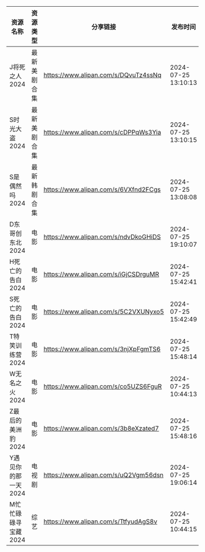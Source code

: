 | 资源名称         | 资源类型   | 分享链接                                 | 发布时间                |
| ------------ | ------ | ------------------------------------ | ------------------- |
| J将死之人2024    | 最新美剧合集 | https://www.alipan.com/s/DQvuTz4ssNq | 2024-07-25 13:10:13 |
| S时光大盗2024    | 最新美剧合集 | https://www.alipan.com/s/cDPPqWs3Yia | 2024-07-25 13:10:15 |
| S是偶然吗2024    | 最新韩剧合集 | https://www.alipan.com/s/6VXfnd2FCgs | 2024-07-25 13:08:08 |
| D东哥创东北2024   | 电影     | https://www.alipan.com/s/ndvDkoGHiDS | 2024-07-25 19:10:07 |
| H死亡的告白2024   | 电影     | https://www.alipan.com/s/iGjCSDrguMR | 2024-07-25 15:42:41 |
| S死亡的告白2024   | 电影     | https://www.alipan.com/s/5C2VXUNyxo5 | 2024-07-25 15:42:49 |
| T特笑训练营2024   | 电影     | https://www.alipan.com/s/3njXpFgmTS6 | 2024-07-25 15:48:14 |
| W无名之火2024    | 电影     | https://www.alipan.com/s/co5UZS6FguR | 2024-07-25 10:44:13 |
| Z最后的美洲豹2024  | 电影     | https://www.alipan.com/s/3b8eXzated7 | 2024-07-25 15:48:16 |
| Y遇见你的那一天2024 | 电视剧    | https://www.alipan.com/s/uQ2Vgm56dsn | 2024-07-25 19:06:14 |
| M忙忙碌碌寻宝藏2024 | 综艺     | https://www.alipan.com/s/TtfyudAgS8v | 2024-07-25 10:44:15 |

